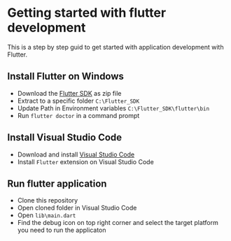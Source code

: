 # Getting started with flutter development

This is a step by step guid to get started with application development with Flutter.


## Install Flutter on Windows

- Download the [Flutter SDK](https://flutter-ko.dev/get-started/install/windows "Flutter SDK") as zip file
- Extract to a specific folder `C:\Flutter_SDK`
- Update Path in Environment variables `C:\Flutter_SDK\flutter\bin`
- Run `flutter doctor` in a command prompt


## Install Visual Studio Code

- Download and install [Visual Studio Code](https://code.visualstudio.com/download "Visual Studio Code")
- Install `Flutter` extension on Visual Studio Code


## Run flutter application

- Clone this repository
- Open cloned folder in Visual Studio Code
- Open `lib\main.dart`
- Find the debug icon on top right corner and select the target platform you need to run the applicaton
